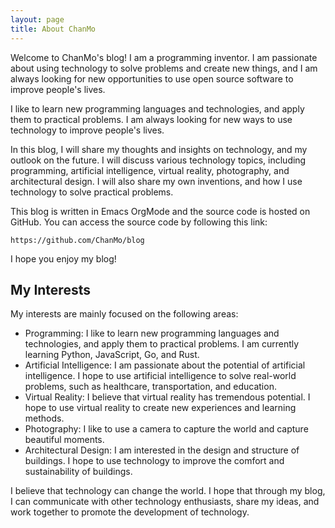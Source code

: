 ```yaml
---
layout: page
title: About ChanMo
---
```


Welcome to ChanMo\'s blog! I am a programming inventor. I am passionate
about using technology to solve problems and create new things, and I am
always looking for new opportunities to use open source software to
improve people\'s lives.

I like to learn new programming languages and technologies, and apply
them to practical problems. I am always looking for new ways to use
technology to improve people\'s lives.

In this blog, I will share my thoughts and insights on technology, and
my outlook on the future. I will discuss various technology topics,
including programming, artificial intelligence, virtual reality,
photography, and architectural design. I will also share my own
inventions, and how I use technology to solve practical problems.

This blog is written in Emacs OrgMode and the source code is hosted on
GitHub. You can access the source code by following this link:

    https://github.com/ChanMo/blog

I hope you enjoy my blog!

## My Interests

My interests are mainly focused on the following areas:

-   Programming: I like to learn new programming languages and
    technologies, and apply them to practical problems. I am currently
    learning Python, JavaScript, Go, and Rust.
-   Artificial Intelligence: I am passionate about the potential of
    artificial intelligence. I hope to use artificial intelligence to
    solve real-world problems, such as healthcare, transportation, and
    education.
-   Virtual Reality: I believe that virtual reality has tremendous
    potential. I hope to use virtual reality to create new experiences
    and learning methods.
-   Photography: I like to use a camera to capture the world and capture
    beautiful moments.
-   Architectural Design: I am interested in the design and structure of
    buildings. I hope to use technology to improve the comfort and
    sustainability of buildings.

I believe that technology can change the world. I hope that through my
blog, I can communicate with other technology enthusiasts, share my
ideas, and work together to promote the development of technology.
